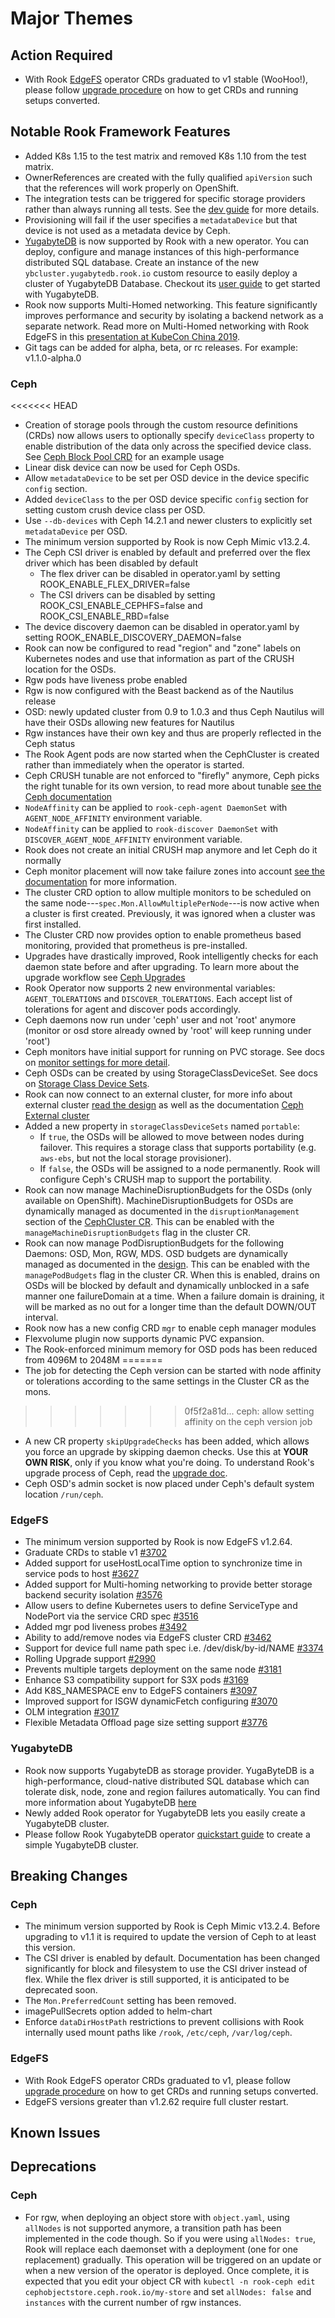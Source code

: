 # Major Themes

## Action Required

- With Rook [EdgeFS](http://edgefs.io) operator CRDs graduated to v1 stable (WooHoo!), please follow [upgrade procedure](Documentation/edgefs-upgrade.md) on how to get CRDs and running setups converted.

## Notable Rook Framework Features
- Added K8s 1.15 to the test matrix and removed K8s 1.10 from the test matrix.
- OwnerReferences are created with the fully qualified `apiVersion` such that the references will work properly on OpenShift.
- The integration tests can be triggered for specific storage providers rather than always running all tests. See the [dev guide](INSTALL.md#test-storage-provider) for more details.
- Provisioning will fail if the user specifies a `metadataDevice` but that device is not used as a metadata device by Ceph.
- [YugabyteDB](https://www.yugabyte.com/) is now supported by Rook with a new operator. You can deploy, configure and manage instances of this high-performance distributed SQL database. Create an instance of the new `ybcluster.yugabytedb.rook.io` custom resource to easily deploy a cluster of YugabyteDB Database. Checkout its [user guide](Documentation/yugabytedb.md) to get started with YugabyteDB.
- Rook now supports Multi-Homed networking. This feature significantly improves performance and security by isolating a backend network as a separate network. Read more on Multi-Homed networking with Rook EdgeFS in this [presentation at KubeCon China 2019](https://www.youtube.com/watch?v=h38FCAuOehc&list=PLj6h78yzYM2Njj5PvNc4Mtcril2YyR95d&index=76&t=0s).
- Git tags can be added for alpha, beta, or rc releases. For example: v1.1.0-alpha.0

### Ceph

<<<<<<< HEAD
- Creation of storage pools through the custom resource definitions (CRDs) now allows users to optionally specify `deviceClass` property to enable
distribution of the data only across the specified device class. See [Ceph Block Pool CRD](Documentation/ceph-pool-crd.md#ceph-block-pool-crd) for
an example usage
- Linear disk device can now be used for Ceph OSDs.
- Allow `metadataDevice` to be set per OSD device in the device specific `config` section.
- Added `deviceClass` to the per OSD device specific `config` section for setting custom crush device class per OSD.
- Use `--db-devices` with Ceph 14.2.1 and newer clusters to explicitly set `metadataDevice` per OSD.
- The minimum version supported by Rook is now Ceph Mimic v13.2.4.
- The Ceph CSI driver is enabled by default and preferred over the flex driver which has been disabled by default
   - The flex driver can be disabled in operator.yaml by setting ROOK_ENABLE_FLEX_DRIVER=false
   - The CSI drivers can be disabled by setting ROOK_CSI_ENABLE_CEPHFS=false and ROOK_CSI_ENABLE_RBD=false
- The device discovery daemon can be disabled in operator.yaml by setting ROOK_ENABLE_DISCOVERY_DAEMON=false
- Rook can now be configured to read "region" and "zone" labels on Kubernetes nodes and use that information as part of the CRUSH location for the OSDs.
- Rgw pods have liveness probe enabled
- Rgw is now configured with the Beast backend as of the Nautilus release
- OSD: newly updated cluster from 0.9 to 1.0.3 and thus Ceph Nautilus will have their OSDs allowing new features for Nautilus
- Rgw instances have their own key and thus are properly reflected in the Ceph status
- The Rook Agent pods are now started when the CephCluster is created rather than immediately when the operator is started.
- Ceph CRUSH tunable are not enforced to "firefly" anymore, Ceph picks the right tunable for its own version, to read more about tunable [see the Ceph documentation](http://docs.ceph.com/docs/master/rados/operations/crush-map/#tunables)
- `NodeAffinity` can be applied to `rook-ceph-agent DaemonSet` with `AGENT_NODE_AFFINITY` environment variable.
- `NodeAffinity` can be applied to `rook-discover DaemonSet` with `DISCOVER_AGENT_NODE_AFFINITY` environment variable.
- Rook does not create an initial CRUSH map anymore and let Ceph do it normally
- Ceph monitor placement will now take failure zones into account [see the
  documentation](Documentation/ceph-advanced-configuration.md#monitor-placement)
  for more information.
- The cluster CRD option to allow multiple monitors to be scheduled on the same
  node---`spec.Mon.AllowMultiplePerNode`---is now active when a cluster is first
  created. Previously, it was ignored when a cluster was first installed.
- The Cluster CRD now provides option to enable prometheus based monitoring, provided that prometheus is pre-installed.
- Upgrades have drastically improved, Rook intelligently checks for each daemon state before and after upgrading. To learn more about the upgrade workflow see [Ceph Upgrades](Documentation/ceph-upgrade.md)
- Rook Operator now supports 2 new environmental variables: `AGENT_TOLERATIONS` and `DISCOVER_TOLERATIONS`. Each accept list of tolerations for agent and discover pods accordingly.
- Ceph daemons now run under 'ceph' user and not 'root' anymore (monitor or osd store already owned by 'root' will keep running under 'root')
- Ceph monitors have initial support for running on PVC storage. See docs on
  [monitor settings for more detail](Documentation/ceph-cluster-crd.md#mon-settings).
- Ceph OSDs can be created by using StorageClassDeviceSet. See docs on [Storage Class Device Sets](Documentation/ceph-cluster-crd.md#storage-class-device-sets).
- Rook can now connect to an external cluster, for more info about external cluster [read the design](https://github.com/rook/rook/blob/master/design/ceph-external-cluster.md) as well as the documentation [Ceph External cluster](Documentation/ceph-cluster-crd.md#external-cluster)
- Added a new property in `storageClassDeviceSets` named `portable`:
   - If `true`, the OSDs will be allowed to move between nodes during failover. This requires a storage class that supports portability (e.g. `aws-ebs`, but not the local storage provisioner).
   - If `false`, the OSDs will be assigned to a node permanently. Rook will configure Ceph's CRUSH map to support the portability.
- Rook can now manage MachineDisruptionBudgets for the OSDs (only available on OpenShift). MachineDisruptionBudgets for OSDs are dynamically managed as documented in the `disruptionManagement` section of the [CephCluster CR](Documentation/ceph-cluster-crd.md##luster-settings). This can be enabled with the `manageMachineDisruptionBudgets` flag in the cluster CR.
- Rook can now manage PodDisruptionBudgets for the following Daemons: OSD, Mon, RGW, MDS. OSD budgets are dynamically managed as documented in the [design](https://github.com/rook/rook/blob/master/design/ceph-managed-disruptionbudgets.md). This can be enabled with the `managePodBudgets` flag in the cluster CR. When this is enabled, drains on OSDs will be blocked by default and dynamically unblocked in a safe manner one failureDomain at a time. When a failure domain is draining, it will be marked as no out for a longer time than the default DOWN/OUT interval.
- Rook now has a new config CRD `mgr` to enable ceph manager modules
- Flexvolume plugin now supports dynamic PVC expansion.
- The Rook-enforced minimum memory for OSD pods has been reduced from 4096M to 2048M
=======
- The job for detecting the Ceph version can be started with node affinity or tolerations according to the same settings in the Cluster CR as the mons.
>>>>>>> 0f5f2a81d... ceph: allow setting affinity on the ceph version job
- A new CR property `skipUpgradeChecks` has been added, which allows you force an upgrade by skipping daemon checks. Use this at **YOUR OWN RISK**, only if you know what you're doing. To understand Rook's upgrade process of Ceph, read the [upgrade doc](Documentation/ceph-upgrade.html#ceph-version-upgrades).
- Ceph OSD's admin socket is now placed under Ceph's default system location `/run/ceph`.

### EdgeFS

- The minimum version supported by Rook is now EdgeFS v1.2.64.
- Graduate CRDs to stable v1 [#3702](https://github.com/rook/rook/issues/3702)
- Added support for useHostLocalTime option to synchronize time in service pods to host [#3627](https://github.com/rook/rook/issues/3627)
- Added support for Multi-homing networking to provide better storage backend security isolation [#3576](https://github.com/rook/rook/issues/3576)
- Allow users to define Kubernetes users to define ServiceType and NodePort via the service CRD spec [#3516](https://github.com/rook/rook/pull/3516)
- Added mgr pod liveness probes [#3492](https://github.com/rook/rook/issues/3492)
- Ability to add/remove nodes via EdgeFS cluster CRD [#3462](https://github.com/rook/rook/issues/3462)
- Support for device full name path spec i.e. /dev/disk/by-id/NAME [#3374](https://github.com/rook/rook/issues/3374)
- Rolling Upgrade support [#2990](https://github.com/rook/rook/issues/2990)
- Prevents multiple targets deployment on the same node  [#3181](https://github.com/rook/rook/issues/3181)
- Enhance S3 compatibility support for S3X pods [#3169](https://github.com/rook/rook/issues/3169)
- Add K8S_NAMESPACE env to EdgeFS containers [#3097](https://github.com/rook/rook/issues/3097)
- Improved support for ISGW dynamicFetch configuring [#3070](https://github.com/rook/rook/issues/3070)
- OLM integration [#3017](https://github.com/rook/rook/issues/3017)
- Flexible Metadata Offload page size setting support [#3776](https://github.com/rook/rook/issues/3776)

### YugabyteDB

- Rook now supports YugabyteDB as storage provider. YugaByteDB is a high-performance, cloud-native distributed SQL database which can tolerate disk, node, zone and region failures automatically. You can find more information about YugabyteDB [here](https://docs.yugabyte.com/latest/introduction/)
- Newly added Rook operator for YugabyteDB lets you easily create a YugabyteDB cluster.
- Please follow Rook YugabyteDB operator [quickstart guide](Documentation/yugabytedb.md) to create a simple YugabyteDB cluster.

## Breaking Changes

### Ceph

- The minimum version supported by Rook is Ceph Mimic v13.2.4. Before upgrading to v1.1 it is required to update the version of Ceph to at least this version.
- The CSI driver is enabled by default. Documentation has been changed significantly for block and filesystem to use the CSI driver instead of flex.
While the flex driver is still supported, it is anticipated to be deprecated soon.
- The `Mon.PreferredCount` setting has been removed.
- imagePullSecrets option added to helm-chart
- Enforce `dataDirHostPath` restrictions to prevent collisions with Rook internally used mount paths like `/rook`,  `/etc/ceph`, `/var/log/ceph`.

### EdgeFS

- With Rook EdgeFS operator CRDs graduated to v1, please follow [upgrade procedure](Documentation/edgefs-upgrade.md) on how to get CRDs and running setups converted.
- EdgeFS versions greater than v1.2.62 require full cluster restart.

## Known Issues

### <Storage Provider>

## Deprecations

### Ceph

- For rgw, when deploying an object store with `object.yaml`, using `allNodes` is not supported anymore, a transition path has been implemented in the code though.
So if you were using `allNodes: true`, Rook will replace each daemonset with a deployment (one for one replacement) gradually.
This operation will be triggered on an update or when a new version of the operator is deployed.
Once complete, it is expected that you edit your object CR with `kubectl -n rook-ceph edit cephobjectstore.ceph.rook.io/my-store` and set `allNodes: false` and `instances` with the current number of rgw instances.

### <Storage Provider>
